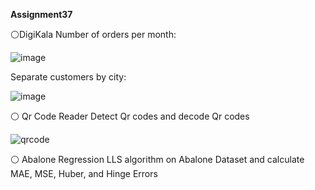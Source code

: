  **Assignment37**
 
 ⚪DigiKala
Number of orders per month:

![image](https://user-images.githubusercontent.com/76538787/166115730-4f78c866-ef54-4e37-8d45-5d857d11cf73.png)

Separate customers by city:

![image](https://user-images.githubusercontent.com/76538787/166115769-f7d49d33-907b-4e62-b9d1-b9985c000e40.png)

⚪ Qr Code Reader
Detect Qr codes and decode Qr codes

![qrcode](https://user-images.githubuserontent.com/76538787/166115873-5db37c88-2f1f-4c41-96f9-da20a024992f.jpg)

⚪ Abalone Regression
 LLS algorithm on Abalone Dataset and calculate MAE, MSE, Huber, and Hinge Errors
 
 
 
